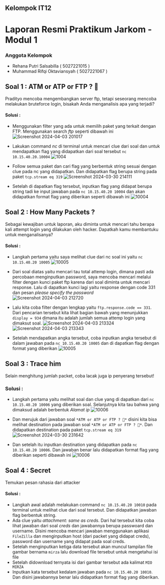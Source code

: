 ## Kelompok IT12

# Laporan Resmi Praktikum Jarkom - Modul 1

### Anggota Kelompok
- Rehana Putri Salsabilla ( 5027221015 )
- Muhammad Rifqi Oktaviansyah ( 5027221067 )

## Soal 1 : ATM or ATP or FTP ? 🤔
Pradityo mencoba mengembangkan server ftp, tetapi seseorang mencoba melakukan bruteforce login, bisakah Anda menganalisis apa yang terjadi?

#### Solusi : 
- Menggunakan filter yang ada untuk memilih paket yang terkait dengan FTP.
  Menggunakan search *ftp* seperti dibawah ini
  ![Screenshot 2024-04-03 201017](https://github.com/rehanasalsabilla/Jarkom-Modul-1-IT12-2024/assets/136863633/a63b1119-6ddb-4949-9ba5-fc9188dbcc9f)

- Lakukan command *nc* di terminal untuk mencari clue dari soal dan untuk mendapatkan flag yang didapatkan dari soal tersebut `nc 10.15.40.20.10004`
  ![1004](https://github.com/rehanasalsabilla/Jarkom-Modul-1-IT12-2024/assets/136863633/ae26f6f6-4208-4a02-8bb6-a03850059b17)

- Follow semua paket dan cari flag yang berbentuk string sesuai dengan clue pada nc yang didapatkan. Dan didapatkan flag berupa string pada paket `tcp.stream eq 319`
  ![Screenshot 2024-03-30 214111](https://github.com/rehanasalsabilla/Jarkom-Modul-1-IT12-2024/assets/136863633/6ac00bf0-5f6e-493c-a52a-0004c883ccd7)

- Setelah di dapatkan flag tersebut, inputkan flag yang didapat berupa string tadi ke input jawaban pada `nc 10.15.40.20 10004`
dan akan didapatkan format flag yang diberikan seperti dibawah ini 
  ![10004](https://github.com/rehanasalsabilla/Jarkom-Modul-1-IT12-2024/assets/136863633/c63fa782-3bb0-4e48-990f-940936105f2c)

## Soal 2 : How Many Packets ?
Sebagai kewajiban untuk laporan, aku diminta untuk mencari tahu berapa kali attempt login yang dilakukan oleh hacker. Dapatkah kamu membantuku untuk menganalisanya?

#### Solusi : 
- Langkah pertama yaitu saya melihat clue dari nc soal ini yaitu `nc 10.15.40.20 10005`
  ![10005](https://github.com/rehanasalsabilla/Jarkom-Modul-1-IT12-2024/assets/136863633/8c70cfca-f073-42ec-aecb-11dd80a3cd3a)
  
- Dari soal diatas yaitu mencari tau total attemp login, dimana pasti ada percobaan menginputkan password, saya mencoba mencari melalui filter dengan kunci paket ftp karena dari soal diminta untuk mencari response. Lalu di dapatkan kunci lagi yaitu response dengan code 331 dan pesan *please specify the password*
  ![Screenshot 2024-04-03 212720](https://github.com/rehanasalsabilla/Jarkom-Modul-1-IT12-2024/assets/136863633/b5297cd6-a524-4b1c-8d36-07bc941111d9)

- Lalu kita coba filter dengan lengkap yaitu `ftp.response.code == 331`. Dari pencarian tersebut kita lihat bagian bawah yang menunjukkan `display = 934` dimana itu adalah jumlah semua attemp login yang dimaksut soal.
  ![Screenshot 2024-04-03 213324](https://github.com/rehanasalsabilla/Jarkom-Modul-1-IT12-2024/assets/136863633/7fb9102b-b450-48f8-a617-123ecfc663b1)
  ![Screenshot 2024-04-03 213343](https://github.com/rehanasalsabilla/Jarkom-Modul-1-IT12-2024/assets/136863633/ed5d987a-54a7-4a3f-a868-33c52a991e8b)
  
- Setelah mendapatkan angka tersebut, coba inputkan angka tersebut di dalam jawaban pada `nc 10.15.40.20 10005` dan di dapatkan flag dengan format yang diberikan
  ![10005](https://github.com/rehanasalsabilla/Jarkom-Modul-1-IT12-2024/assets/136863633/5c9641b3-7e40-43f4-ab08-70de73b0b94f)

## Soal 3 : Trace him 
Selain menghitung jumlah packet, coba lacak juga ip penyerang tersebut!

### Solusi : 
- Langkah pertama yaitu melihat soal dan clue yang di dapatkan dari `nc 10.15.40.20 10006` yang diberikan soal. Selanjutnya kita tau bahwa yang dimaksud adalah berbentuk *Alamat ip*
  ![10006](https://github.com/rehanasalsabilla/Jarkom-Modul-1-IT12-2024/assets/136863633/84aa48a5-2a76-4d03-8467-e2da65d9b166)

- Dan merujuk dari jawaban soal `*ATM or ATP or FTP ? 🤔*` disini kita bisa melihat destination pada jawaban soal `*ATM or ATP or FTP ? 🤔*`. Dan didapatkan destination pada paket `tcp.stream eq 319`
  ![Screenshot 2024-03-30 231642](https://github.com/rehanasalsabilla/Jarkom-Modul-1-IT12-2024/assets/136863633/35cc6464-a2eb-4240-9530-04eab88dd553)
  
- Dan setelah itu inputkan destination yang didapatkan pada `nc 10.15.40.20 10006`. Dan jawaban benar lalu didapatkan format flag yang diberikan seperti dibawah ini
  ![10006](https://github.com/rehanasalsabilla/Jarkom-Modul-1-IT12-2024/assets/136863633/6df5b145-f17c-4778-8d50-28916362f1fa)

## Soal 4 : Secret
Temukan pesan rahasia dari attacker

#### Solusi : 
- Langkah awal adalah melakukan command `nc 10.15.40.20 10010` pada terminal untuk melihat clue dari soal tersebut. Dan didapatkan jawaban flag berbentuk string.
- Ada clue yaitu *attachment: same as creds*. Dari hal tersebut kita coba lihat jawaban dari soal *creds* dan jawabannya berupa passwoard dan username. Disini mencoba mencari jawaban menggunakan aplikasi `FileZilla` dan menginputkan host (dari packet yang didapat creds), password dan username yang didapat pada soal creds.
- Setelah menginputkan ketiga data tersebut akan muncul tampilan file gambar bernama `mirza` lalu download file tersebut untuk mengetahui isi file
- Setelah didownload ternyata isi dari gambar tersebut ada kalimat `MIO MIRZA`
- Inputkan kata tersebut kedalam jawaban pada `nc 10.15.40.20 10010`. Dan disini jawabannya benar lalu didapatkan format flag yang diberikan.
 
  
